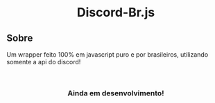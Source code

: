 <div align="center">
   <br />
   <p style="font-size=20px">
   <h1>Discord-Br.js</h1>
   </p>
</div>

## Sobre

Um wrapper feito 100% em javascript puro e por brasileiros, utilizando somente a api do discord!

<div align="center">
   <br />
   <p style="font-size=10px">
   <h3>Ainda em desenvolvimento!</h3>
   </p>
</div>
